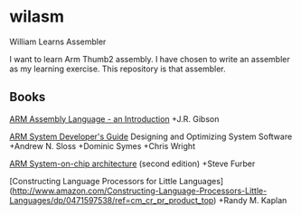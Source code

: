 wilasm
======

William Learns Assembler

I want to learn Arm Thumb2 assembly.  I have chosen to write an assembler as my learning exercise.  This repository is that assembler.

Books
-----

[ARM Assembly Language - an Introduction](http://www.amazon.com/Arm-Assembly-Language-An-Introduction/dp/1847536964) 
+J.R. Gibson

[ARM System Developer's Guide](http://www.amazon.com/ARM-System-Developers-Guide-Architecture/dp/1558608745)
Designing and Optimizing System Software
+Andrew N. Sloss
+Dominic Symes
+Chris Wright

[ARM System-on-chip architecture](http://www.amazon.com/gp/product/0201675196/ref=pd_lpo_sbs_dp_ss_1?pf_rd_p=1535523722&pf_rd_s=lpo-top-stripe-1&pf_rd_t=201&pf_rd_i=1558608745&pf_rd_m=ATVPDKIKX0DER&pf_rd_r=0J3EQZP0RPXW8Z2KR9M6) (second edition)
+Steve Furber

[Constructing Language Processors for Little Languages] (http://www.amazon.com/Constructing-Language-Processors-Little-Languages/dp/0471597538/ref=cm_cr_pr_product_top)
+Randy M. Kaplan
